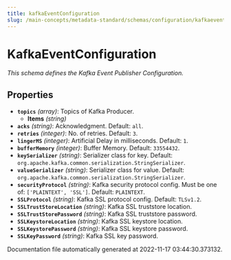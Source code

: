 ```yaml
---
title: kafkaEventConfiguration
slug: /main-concepts/metadata-standard/schemas/configuration/kafkaeventconfiguration
---
```


# KafkaEventConfiguration

*This schema defines the Kafka Event Publisher Configuration.*

## Properties

- **`topics`** *(array)*: Topics of Kafka Producer.
  - **Items** *(string)*
- **`acks`** *(string)*: Acknowledgment. Default: `all`.
- **`retries`** *(integer)*: No. of retries. Default: `3`.
- **`lingerMS`** *(integer)*: Artificial Delay in milliseconds. Default: `1`.
- **`bufferMemory`** *(integer)*: Buffer Memory. Default: `33554432`.
- **`keySerializer`** *(string)*: Serializer class for key. Default: `org.apache.kafka.common.serialization.StringSerializer`.
- **`valueSerializer`** *(string)*: Serializer class for value. Default: `org.apache.kafka.common.serialization.StringSerializer`.
- **`securityProtocol`** *(string)*: Kafka security protocol config. Must be one of: `['PLAINTEXT', 'SSL']`. Default: `PLAINTEXT`.
- **`SSLProtocol`** *(string)*: Kafka SSL protocol config. Default: `TLSv1.2`.
- **`SSLTrustStoreLocation`** *(string)*: Kafka SSL truststore location.
- **`SSLTrustStorePassword`** *(string)*: Kafka SSL truststore password.
- **`SSLKeystoreLocation`** *(string)*: Kafka SSL keystore location.
- **`SSLKeystorePassword`** *(string)*: Kafka SSL keystore password.
- **`SSLKeyPassword`** *(string)*: Kafka SSL key password.


Documentation file automatically generated at 2022-11-17 03:44:30.373132.
